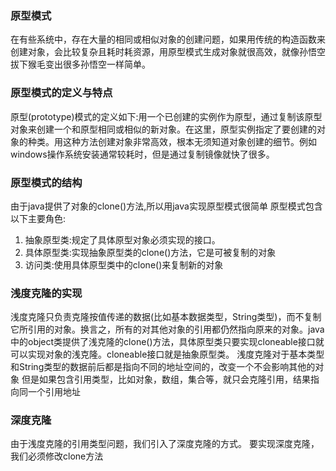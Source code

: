 ### 原型模式
在有些系统中，存在大量的相同或相似对象的创建问题，如果用传统的构造函数来创建对象，会比较复杂且耗时耗资源，用原型模式生成对象就很高效，就像孙悟空拔下猴毛变出很多孙悟空一样简单。
<!-- more -->
### 原型模式的定义与特点

原型(prototype)模式的定义如下:用一个已创建的实例作为原型，通过复制该原型对象来创建一个和原型相同或相似的新对象。在这里，原型实例指定了要创建的对象的种类。用这种方法创建对象非常高效，根本无须知道对象创建的细节。例如windows操作系统安装通常较耗时，但是通过复制镜像就快了很多。

### 原型模式的结构

由于java提供了对象的clone()方法,所以用java实现原型模式很简单
原型模式包含以下主要角色:

1. 抽象原型类:规定了具体原型对象必须实现的接口。
2. 具体原型类:实现抽象原型类的clone()方法，它是可被复制的对象
3. 访问类:使用具体原型类中的clone()来复制新的对象

### 浅度克隆的实现

浅度克隆只负责克隆按值传递的数据(比如基本数据类型，String类型)，而不复制它所引用的对象。换言之，所有的对其他对象的引用都仍然指向原来的对象。java中的object类提供了浅克隆的clone()方法，具体原型类只要实现cloneable接口就可以实现对象的浅克隆。cloneable接口就是抽象原型类。
浅度克隆对于基本类型和String类型的数据前后都是指向不同的地址空间的，改变一个不会影响其他的对象
但是如果包含引用类型，比如对象，数组，集合等，就只会克隆引用，结果指向同一个引用地址

### 深度克隆

由于浅度克隆的引用类型问题，我们引入了深度克隆的方式。
要实现深度克隆，我们必须修改clone方法
